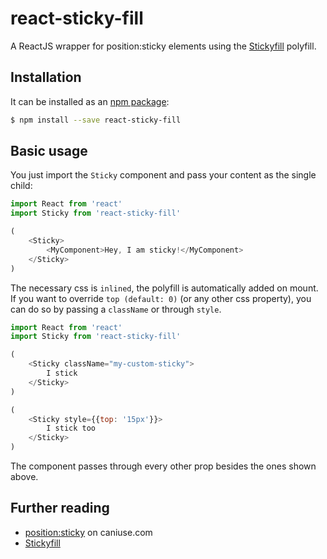 # react-sticky-fill

A ReactJS wrapper for position:sticky elements using the [Stickyfill](https://github.com/wilddeer/stickyfill) polyfill.

## Installation

It can be installed as an [npm package](https://www.npmjs.org/package/react-sticky-fill):

```bash
$ npm install --save react-sticky-fill
```

## Basic usage

You just import the `Sticky` component and pass your content as the single child:

```js
import React from 'react'
import Sticky from 'react-sticky-fill'

(
	<Sticky>
		<MyComponent>Hey, I am sticky!</MyComponent>
	</Sticky>
)
```

The necessary css is `inlined`, the polyfill is automatically added on mount.
If you want to override `top (default: 0)` (or any other css property), you can do so by passing a `className` or through `style`.

```js
import React from 'react'
import Sticky from 'react-sticky-fill'

(
	<Sticky className="my-custom-sticky">
		I stick
	</Sticky>
)

(
	<Sticky style={{top: '15px'}}>
		I stick too
	</Sticky>
)
```


The component passes through every other prop besides the ones shown above.

## Further reading

- [position:sticky](http://caniuse.com/#feat=css-sticky) on caniuse.com
- [Stickyfill](https://github.com/wilddeer/stickyfill)
